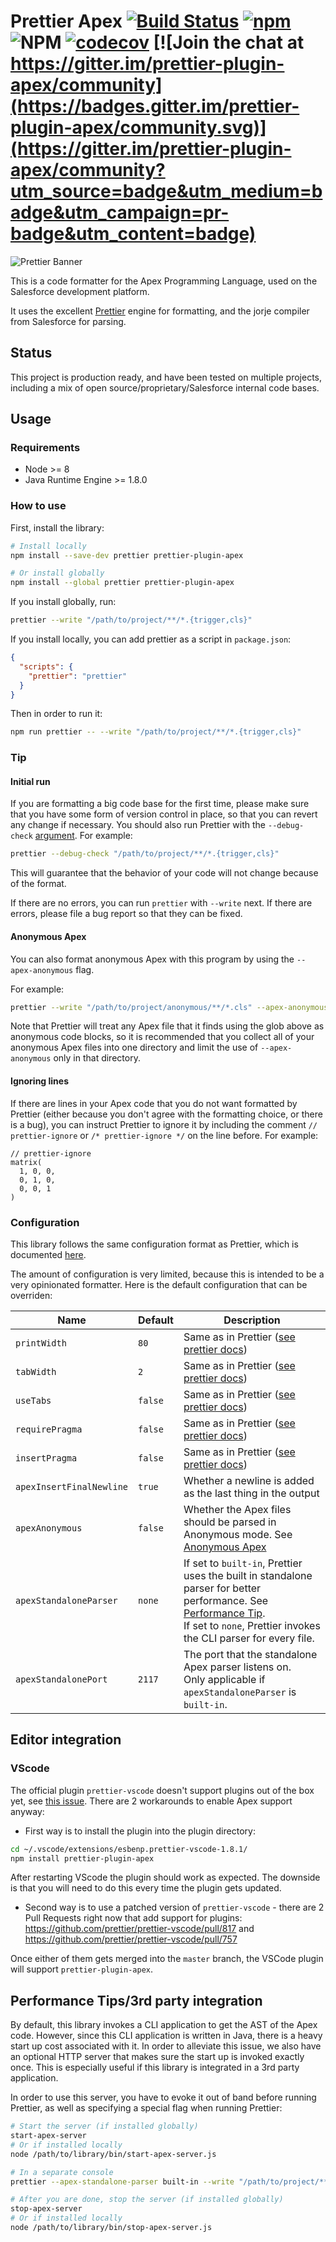 # Prettier Apex [![Build Status](https://travis-ci.org/dangmai/prettier-plugin-apex.svg)](https://travis-ci.org/dangmai/prettier-plugin-apex) [![npm](https://img.shields.io/npm/v/prettier-plugin-apex.svg)](https://www.npmjs.com/package/prettier-plugin-apex) ![NPM](https://img.shields.io/npm/l/prettier-plugin-apex.svg) [![codecov](https://codecov.io/gh/dangmai/prettier-plugin-apex/branch/master/graph/badge.svg)](https://codecov.io/gh/dangmai/prettier-plugin-apex) [![Join the chat at https://gitter.im/prettier-plugin-apex/community](https://badges.gitter.im/prettier-plugin-apex/community.svg)](https://gitter.im/prettier-plugin-apex/community?utm_source=badge&utm_medium=badge&utm_campaign=pr-badge&utm_content=badge)

![Prettier Banner](https://raw.githubusercontent.com/prettier/prettier-logo/master/images/prettier-banner-light.png)

This is a code formatter for the Apex Programming Language,
used on the Salesforce development platform.

It uses the excellent [Prettier](https://prettier.io/) engine for formatting,
and the jorje compiler from Salesforce for parsing.

## Status

This project is production ready, and have been tested on multiple projects,
including a mix of open source/proprietary/Salesforce internal code bases.

## Usage

### Requirements

- Node >= 8
- Java Runtime Engine >= 1.8.0

### How to use

First, install the library:

```bash
# Install locally
npm install --save-dev prettier prettier-plugin-apex

# Or install globally
npm install --global prettier prettier-plugin-apex
```

If you install globally, run:

```bash
prettier --write "/path/to/project/**/*.{trigger,cls}"
```

If you install locally, you can add prettier as a script in `package.json`:

```json
{
  "scripts": {
    "prettier": "prettier"
  }
}
```

Then in order to run it:

```bash
npm run prettier -- --write "/path/to/project/**/*.{trigger,cls}"
```

### Tip

#### Initial run

If you are formatting a big code base for the first time,
please make sure that you have some form of version control in place,
so that you can revert any change if necessary.
You should also run Prettier with the `--debug-check` [argument](https://prettier.io/docs/en/cli.html#debug-check).
For example:

```bash
prettier --debug-check "/path/to/project/**/*.{trigger,cls}"
```

This will guarantee that the behavior of your code will not change because of
the format.

If there are no errors, you can run `prettier` with `--write` next.
If there are errors, please file a bug report so that they can be fixed.

#### Anonymous Apex

You can also format anonymous Apex with this program by using the
`--apex-anonymous` flag.

For example:

```bash
prettier --write "/path/to/project/anonymous/**/*.cls" --apex-anonymous
```

Note that Prettier will treat any Apex file that it finds using the glob above
as anonymous code blocks,
so it is recommended that you collect all of your anonymous Apex files into
one directory and limit the use of `--apex-anonymous` only in that directory.

#### Ignoring lines

If there are lines in your Apex code that you do not want formatted by Prettier
(either because you don't agree with the formatting choice,
or there is a bug), you can instruct Prettier to ignore it by including the comment
`// prettier-ignore` or `/* prettier-ignore */` on the line before. For example:

```
// prettier-ignore
matrix(
  1, 0, 0,
  0, 1, 0,
  0, 0, 1
)
```

### Configuration

This library follows the same configuration format as Prettier,
which is documented [here](https://prettier.io/docs/en/configuration.html).

The amount of configuration is very limited,
because this is intended to be a very opinionated formatter.
Here is the default configuration that can be overriden:

| Name                     | Default | Description                                                                                                                                                                                                                    |
| ------------------------ | ------- | ------------------------------------------------------------------------------------------------------------------------------------------------------------------------------------------------------------------------------ |
| `printWidth`             | `80`    | Same as in Prettier ([see prettier docs](https://prettier.io/docs/en/options.html#print-width))                                                                                                                                |
| `tabWidth`               | `2`     | Same as in Prettier ([see prettier docs](https://prettier.io/docs/en/options.html#tab-width))                                                                                                                                  |
| `useTabs`                | `false` | Same as in Prettier ([see prettier docs](https://prettier.io/docs/en/options.html#tabs))                                                                                                                                       |
| `requirePragma`          | `false` | Same as in Prettier ([see prettier docs](https://prettier.io/docs/en/options.html#require-pragma))                                                                                                                             |
| `insertPragma`           | `false` | Same as in Prettier ([see prettier docs](https://prettier.io/docs/en/options.html#insert-pragma))                                                                                                                              |
| `apexInsertFinalNewline` | `true`  | Whether a newline is added as the last thing in the output                                                                                                                                                                     |
| `apexAnonymous`          | `false` | Whether the Apex files should be parsed in Anonymous mode. See [Anonymous Apex](#anonymous-apex)                                                                                                                               |
| `apexStandaloneParser`   | `none`  | If set to `built-in`, Prettier uses the built in standalone parser for better performance. See [Performance Tip](#performance-tips3rd-party-integration).<br>If set to `none`, Prettier invokes the CLI parser for every file. |
| `apexStandalonePort`     | `2117`  | The port that the standalone Apex parser listens on.<br>Only applicable if `apexStandaloneParser` is `built-in`.                                                                                                               |

## Editor integration

### VScode

The official plugin `prettier-vscode` doesn't support plugins out of the box yet, see [this issue](https://github.com/prettier/prettier-vscode/issues/395).
There are 2 workarounds to enable Apex support anyway:

- First way is to install the plugin into the plugin directory:

```bash
cd ~/.vscode/extensions/esbenp.prettier-vscode-1.8.1/
npm install prettier-plugin-apex
```

After restarting VScode the plugin should work as expected.
The downside is that you will need to do this every time the plugin gets updated.

- Second way is to use a patched version of `prettier-vscode` - there are 2 Pull Requests right now that add support for plugins: https://github.com/prettier/prettier-vscode/pull/817 and https://github.com/prettier/prettier-vscode/pull/757

Once either of them gets merged into the `master` branch, the VSCode plugin will support `prettier-plugin-apex`.

## Performance Tips/3rd party integration

By default,
this library invokes a CLI application to get the AST of the Apex code.
However, since this CLI application is written in Java,
there is a heavy start up cost associated with it.
In order to alleviate this issue,
we also have an optional HTTP server
that makes sure the start up is invoked exactly once.
This is especially useful if this library is integrated in a 3rd party application.

In order to use this server,
you have to evoke it out of band before running Prettier,
as well as specifying a special flag when running Prettier:

```bash
# Start the server (if installed globally)
start-apex-server
# Or if installed locally
node /path/to/library/bin/start-apex-server.js

# In a separate console
prettier --apex-standalone-parser built-in --write "/path/to/project/**/*.{trigger,cls}"

# After you are done, stop the server (if installed globally)
stop-apex-server
# Or if installed locally
node /path/to/library/bin/stop-apex-server.js
```
